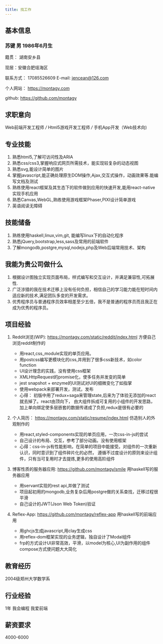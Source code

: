 ```yaml
---
title: 找工作
---
```


## 基本信息

### 苏键 男 1986年6月生

籍贯： 湖南安乡县 

现居：安徽合肥瑶海区

 联系方式： 17085526609 E-mail: jencean@126.com

 个人网站： <https://montagy.com>

   github: <https://github.com/montagy>

## 求职意向

Web前端开发工程师 */* Html5游戏开发工程师 */* 手机App开发（Web技术向)

## 专业技能
1. 熟悉html5,了解可访问性及ARIA
2. 熟悉css/css3,掌握响应式网页所需技术，能实现较复杂的动态视图
3. 熟悉svg,能设计简单的图片
4. 掌握javascript,能正确处理原生DOM操作,Ajax,交互式操作，动画效果等.能编写文档及测试
5. 熟练使用react框架及其生态下的软件做到应用的快速开发,能用react-native实现手机应用
6. 熟悉Canvas,WebGL,熟练使用游戏框架Phaser,PIXI设计简单游戏
7. 英语阅读无障碍

## 技能储备
1. 熟练使用haskell,linux,vim,git, 能编写linux下的自动化程序
2. 熟悉jQuery,bootstrap,less,sass及常用的前端软件
3. 了解mongodb,postgre,mysql,nodejs,php及Web后端常用技术、架构

## 我能为贵公司做什么
1. 根据设计图独立实现页面布局，样式编写和交互设计，并满足兼容性,可拓展性.
2. 广泛涉猎的我在技术迁移上没有任何负担，相信自己的学习能力能在短时间内适应新的技术,满足团队多变的开发需求。
3. 优秀程序员与普通程序员效率相差至少五倍，我不是普通的程序员而且我正在成为优秀的程序员。

## 项目经验
1. Reddit浏览(WIP): <https://montagy.com/static/reddit/index.html> 方便自己浏览reddit制作的

    * 用react,css_module实现的单页应用。
    * 用postcss编写更模块化的css,并用到了很多css新技术，如color function
    * UI设计理念的实践，没有使用css框架
    * XMLHttpRequest的promise化，使多任务并发变的简单
    * jest snapshot + enzyme的UI测试对UI的细微变化了如指掌
    * 使用webpack来部署开发，测试，发布
    * 心得： 初版中用了redux+saga来管理state,后来为了体验无添加的react就去掉了。react由顶向下，
      由大组件拆成可复用的小组件的开发思路，加上单向绑定使多层嵌套的数据传递成了负担,redux是很有必要的

2. 个人简历： <https://montagy.com/static/resume/index.html> 仿造别人的外观制作的

    * 用react,styled-components实现的单页应用，一次css-in-js的尝试
    * 自己设计的布局、交互，参考了部分动画。没有使用框架
    * 心得：css-in-js有性能影响，在简单的项目中能接受。对组件的一次重新认识，同时意识到了组件碎片化的必然，
      遵循不过度设计的原则来设计组件，只有当可复用时才去提炼,更多的使用高阶组件

3. 博客性质的服务器应用: <https://github.com/montagy/smile> 用haskell写的服务器应用

      * 用servant实现的rest api,并做了测试
      * 项目起初用的mongodb,业务复杂后用postgre做的关系查找，迁移过程很平滑
      * 自己设计的JWT(Json Web Token)验证

4. Reflex-App: <https://github.com/montagy/reflex-app> 用haskell写的前端应用

      * 用ghcjs生成javascript,用clay生成css
      * 用reflex-dom框架实现的业务逻辑，独自设计了Modal组件
      * frp的方式设计UI非常高效，平滑，以model为核心,UI为副作用的组件compose方式使问题大大简化

## 教育经历
2004级郑州大学数学系

## 行业经验
1年 我会编程 我爱前端

## 薪资要求
4000-6000
